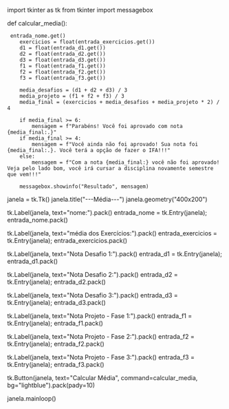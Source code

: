 import tkinter as tk
from tkinter import messagebox

def calcular_media():
    
     entrada_nome.get()
        exercicios = float(entrada_exercicios.get())
        d1 = float(entrada_d1.get())
        d2 = float(entrada_d2.get())
        d3 = float(entrada_d3.get())
        f1 = float(entrada_f1.get())
        f2 = float(entrada_f2.get())
        f3 = float(entrada_f3.get())

        media_desafios = (d1 + d2 + d3) / 3
        media_projeto = (f1 + f2 + f3) / 3
        media_final = (exercicios + media_desafios + media_projeto * 2) / 4

        if media_final >= 6:
            mensagem = f"Parabéns! Você foi aprovado com nota {media_final:.}"
        if media_final >= 4:
            mensagem = f"Você ainda não foi aprovado! Sua nota foi {media_final:.}. Você terá a opção de fazer o IFA!!!"
        else:
            mensagem = f"Com a nota {media_final:} você não foi aprovado! Veja pelo lado bom, você irá cursar a disciplina novamente semestre que vem!!!"

        messagebox.showinfo("Resultado", mensagem)



janela = tk.Tk()
janela.title("---Média---")
janela.geometry("400x200")

tk.Label(janela, text="nome:").pack()
entrada_nome = tk.Entry(janela); entrada_nome.pack()

tk.Label(janela, text="média dos Exercícios:").pack()
entrada_exercicios = tk.Entry(janela); entrada_exercicios.pack()

tk.Label(janela, text="Nota Desafio 1:").pack()
entrada_d1 = tk.Entry(janela); entrada_d1.pack()

tk.Label(janela, text="Nota Desafio 2:").pack()
entrada_d2 = tk.Entry(janela); entrada_d2.pack()

tk.Label(janela, text="Nota Desafio 3:").pack()
entrada_d3 = tk.Entry(janela); entrada_d3.pack()

tk.Label(janela, text="Nota Projeto - Fase 1:").pack()
entrada_f1 = tk.Entry(janela); entrada_f1.pack()

tk.Label(janela, text="Nota Projeto - Fase 2:").pack()
entrada_f2 = tk.Entry(janela); entrada_f2.pack()

tk.Label(janela, text="Nota Projeto - Fase 3:").pack()
entrada_f3 = tk.Entry(janela); entrada_f3.pack()

tk.Button(janela, text="Calcular Média", command=calcular_media, bg="lightblue").pack(pady=10)

janela.mainloop()

